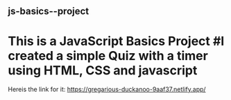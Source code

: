 ## js-basics--project
# This is a JavaScript Basics Project #I created a simple Quiz with a timer using HTML, CSS and javascript

Hereis the link for it: https://gregarious-duckanoo-9aaf37.netlify.app/
